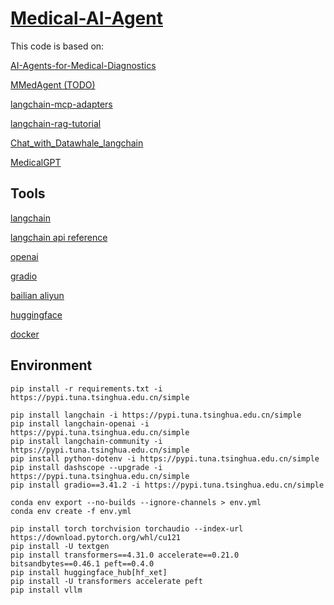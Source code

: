 # [Medical-AI-Agent](https://github.com/YMZ1998/Medical-AI-Agent)

This code is based on:

[AI-Agents-for-Medical-Diagnostics](https://github.com/ahmadvh/AI-Agents-for-Medical-Diagnostics)

[MMedAgent (TODO) ](http://github.com/Wangyixinxin/MMedAgent)

[langchain-mcp-adapters](https://github.com/langchain-ai/langchain-mcp-adapters)

[langchain-rag-tutorial](https://github.com/pixegami/langchain-rag-tutorial)

[Chat_with_Datawhale_langchain](https://github.com/logan-zou/Chat_with_Datawhale_langchain)

[MedicalGPT](https://github.com/shibing624/MedicalGPT)

## Tools

[langchain](https://github.com/langchain-ai/langchain)

[langchain api reference](https://python.langchain.com/api_reference/reference.html)

[openai](https://platform.openai.com/docs/overview)

[gradio](https://github.com/gradio-app/gradio)

[bailian aliyun](https://bailian.console.aliyun.com/)

[huggingface](https://huggingface.co/)

[docker](https://www.docker.com/products/docker-desktop/)

## Environment


```
pip install -r requirements.txt -i https://pypi.tuna.tsinghua.edu.cn/simple
```

```
pip install langchain -i https://pypi.tuna.tsinghua.edu.cn/simple
pip install langchain-openai -i https://pypi.tuna.tsinghua.edu.cn/simple
pip install langchain-community -i https://pypi.tuna.tsinghua.edu.cn/simple
pip install python-dotenv -i https://pypi.tuna.tsinghua.edu.cn/simple
pip install dashscope --upgrade -i https://pypi.tuna.tsinghua.edu.cn/simple
pip install gradio==3.41.2 -i https://pypi.tuna.tsinghua.edu.cn/simple
```

```
conda env export --no-builds --ignore-channels > env.yml
conda env create -f env.yml

pip install torch torchvision torchaudio --index-url https://download.pytorch.org/whl/cu121
pip install -U textgen
pip install transformers==4.31.0 accelerate==0.21.0 bitsandbytes==0.46.1 peft==0.4.0
pip install huggingface_hub[hf_xet]
pip install -U transformers accelerate peft
pip install vllm
```
